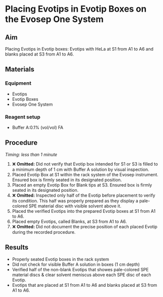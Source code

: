 # Placing Evotips in Evotip Boxes on the Evosep One System

## Aim
Placing Evotips in Evotip boxes: Evotips with HeLa at S1 from A1 to A6 and blanks placed at S3 from A1 to A6.


## Materials

### Equipment
- Evotips
- Evotip Boxes
- Evosep One System

### Reagent setup
- Buffer A:0.1% (vol/vol) FA

## Procedure
*Timing: less than 1 minute*

1. ❌ **Omitted:** Did not verify that Evotip box intended for S1 or S3 is filled to a minimum depth of 1 cm with Buffer A solution by visual inspection.
2. Placed Evotip Box at S1 within the rack system of the Evosep instrument. Ensured box is firmly seated in its designated position.
3. Placed an empty Evotip Box for Blank tips at S3. Ensured box is firmly seated in its designated position.
4. ❌ **Omitted:** Inspected only half of the Evotip before placement to verify its condition. This half was properly prepared as they display a pale-colored SPE material disc with visible solvent above it.
5. Placed the verified Evotips into the prepared Evotip boxes at S1 from A1 to A6.
6. Placed empty Evotips, called Blanks, at S3 from A1 to A6.
7. ❌ **Omitted:** Did not document the precise position of each placed Evotip during the recorded procedure.


## Results
- Properly seated Evotip boxes in the rack system
- Did not check for visible Buffer A solution in boxes (1 cm depth)
- Verified half of the non-blank Evotips that showes pale-colored SPE material discs & clear solvent meniscus above each SPE disc of each Evotip.
- Evotips that are placed at S1 from A1 to A6 and blanks placed at S3 from A1 to A6.
